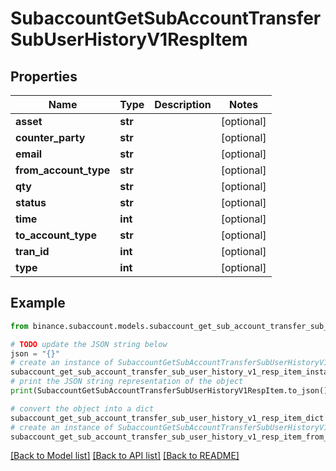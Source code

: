 # SubaccountGetSubAccountTransferSubUserHistoryV1RespItem


## Properties

Name | Type | Description | Notes
------------ | ------------- | ------------- | -------------
**asset** | **str** |  | [optional] 
**counter_party** | **str** |  | [optional] 
**email** | **str** |  | [optional] 
**from_account_type** | **str** |  | [optional] 
**qty** | **str** |  | [optional] 
**status** | **str** |  | [optional] 
**time** | **int** |  | [optional] 
**to_account_type** | **str** |  | [optional] 
**tran_id** | **int** |  | [optional] 
**type** | **int** |  | [optional] 

## Example

```python
from binance.subaccount.models.subaccount_get_sub_account_transfer_sub_user_history_v1_resp_item import SubaccountGetSubAccountTransferSubUserHistoryV1RespItem

# TODO update the JSON string below
json = "{}"
# create an instance of SubaccountGetSubAccountTransferSubUserHistoryV1RespItem from a JSON string
subaccount_get_sub_account_transfer_sub_user_history_v1_resp_item_instance = SubaccountGetSubAccountTransferSubUserHistoryV1RespItem.from_json(json)
# print the JSON string representation of the object
print(SubaccountGetSubAccountTransferSubUserHistoryV1RespItem.to_json())

# convert the object into a dict
subaccount_get_sub_account_transfer_sub_user_history_v1_resp_item_dict = subaccount_get_sub_account_transfer_sub_user_history_v1_resp_item_instance.to_dict()
# create an instance of SubaccountGetSubAccountTransferSubUserHistoryV1RespItem from a dict
subaccount_get_sub_account_transfer_sub_user_history_v1_resp_item_from_dict = SubaccountGetSubAccountTransferSubUserHistoryV1RespItem.from_dict(subaccount_get_sub_account_transfer_sub_user_history_v1_resp_item_dict)
```
[[Back to Model list]](../README.md#documentation-for-models) [[Back to API list]](../README.md#documentation-for-api-endpoints) [[Back to README]](../README.md)


